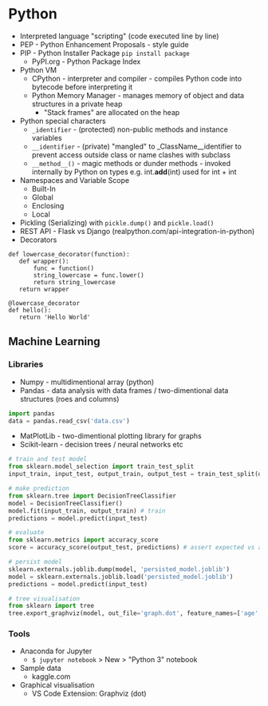 # Python
- Interpreted language "scripting" (code executed line by line)
- PEP - Python Enhancement Proposals - style guide
- PIP - Python Installer Package `pip install package`
  - PyPI.org - Python Package Index
- Python VM
  - CPython - interpreter and compiler - compiles Python code into bytecode before interpreting it
  - Python Memory Manager - manages memory of object and data structures in a private heap
    - "Stack frames" are allocated on the heap 
- Python special characters
  - `_identifier` -  (protected) non-public methods and instance variables
  - `__identifier` - (private) "mangled" to _ClassName__identifier to prevent access outside class or name clashes with subclass
  - `__method__()` - magic methods or dunder methods - invoked internally by Python on types e.g. int.__add__(int) used for int + int 
- Namespaces and Variable Scope
  - Built-In
  - Global
  - Enclosing
  - Local
- Pickling (Serializing) with `pickle.dump()` and `pickle.load()`
- REST API - Flask vs Django (realpython.com/api-integration-in-python)  
- Decorators
```
def lowercase_decorator(function):
   def wrapper():
       func = function()
       string_lowercase = func.lower()
       return string_lowercase
   return wrapper

@lowercase_decorator
def hello():
   return 'Hello World'   
```

## Machine Learning
### Libraries
- Numpy - multidimentional array (python)
- Pandas - data analysis with data frames / two-dimentional data structures (roes and columns)
```python
import pandas
data = pandas.read_csv('data.csv')
```
- MatPlotLib - two-dimentional plotting library for graphs
- Scikit-learn - decision trees / neural networks etc
```python
# train and test model
from sklearn.model_selection import train_test_split
input_train, input_test, output_train, output_test = train_test_split(data['input_column'], data['output_column'], test_size=0.2)

# make prediction
from sklearn.tree import DecisionTreeClassifier
model = DecisionTreeClassifier()
model.fit(input_train, output_train) # train
predictions = model.predict(input_test)

# evaluate
from sklearn.metrics import accuracy_score
score = accuracy_score(output_test, predictions) # assert expected vs actual = score from 0-1

# persist model
sklearn.externals.joblib.dump(model, 'persisted_model.joblib')
model = sklearn.externals.joblib.load('persisted_model.joblib')
predictions = model.predict(input_test)

# tree visualisation
from sklearn import tree
tree.export_graphviz(model, out_file='graph.dot', feature_names=['age', 'gender'], class_names=sorted(data['output_column'].unique(), label='all')
```

### Tools
- Anaconda for Jupyter
    - `$ jupyter notebook` > New > "Python 3" notebook
- Sample data
    - kaggle.com
- Graphical visualisation
    - VS Code Extension: Graphviz (dot)
